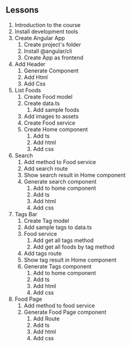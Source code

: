 ## Lessons
1. Introduction to the course  
2. Install development tools  
3. Create Angular App  
   1. Create project's folder  
   2. Install @angular/cli  
   3. Create App as frontend  
4. Add Header  
   1. Generate Component  
   2. Add Html  
   3. Add Css
5. List Foods  
   1. Create Food model  
   2. Create data.ts  
      1. Add sample foods  
   3. Add images to assets  
   4. Create Food service  
   5. Create Home component  
      1. Add ts  
      2. Add html  
      3. Add css
6. Search  
   1. Add method to Food service  
   2. Add search route  
   3. Show search result in Home component  
   4. Generate search component  
      1. Add to home component  
      2. Add ts  
      3. Add html  
      4. Add css
7. Tags Bar  
   1. Create Tag model  
   2. Add sample tags to data.ts  
   3. Food service  
      1. Add get all tags method  
      2. Add get all foods by tag method  
   4. Add tags route  
   5. Show tag result in Home component  
   6. Generate Tags component  
      1. Add to home component  
      2. Add ts  
      3. Add html  
      4. Add css
8. Food Page  
   1. Add method to food service  
   2. Generate Food Page component  
      1. Add Route  
      2. Add ts  
      3. Add html  
      4. Add css



